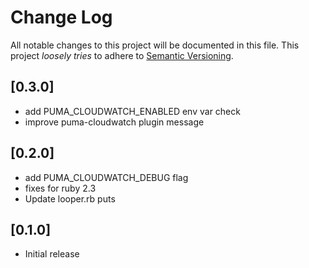 # Change Log

All notable changes to this project will be documented in this file.
This project *loosely tries* to adhere to [Semantic Versioning](http://semver.org/).

## [0.3.0]
- add PUMA\_CLOUDWATCH\_ENABLED env var check
- improve puma-cloudwatch plugin message

## [0.2.0]
- add PUMA\_CLOUDWATCH\_DEBUG flag
- fixes for ruby 2.3
- Update looper.rb puts

## [0.1.0]
- Initial release
